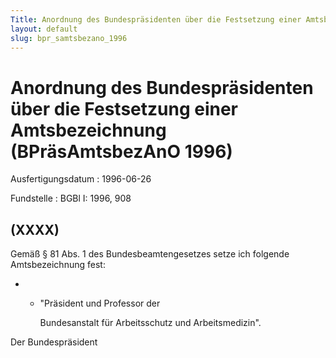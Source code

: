 ```yaml
---
Title: Anordnung des Bundespräsidenten über die Festsetzung einer Amtsbezeichnung
layout: default
slug: bpr_samtsbezano_1996
---
```


# Anordnung des Bundespräsidenten über die Festsetzung einer Amtsbezeichnung (BPräsAmtsbezAnO 1996)

Ausfertigungsdatum
:   1996-06-26

Fundstelle
:   BGBl I: 1996, 908



## (XXXX)

Gemäß § 81 Abs. 1 des Bundesbeamtengesetzes setze ich folgende
Amtsbezeichnung fest:

*
    *   "Präsident und Professor der

        Bundesanstalt für Arbeitsschutz und Arbeitsmedizin".







Der Bundespräsident


